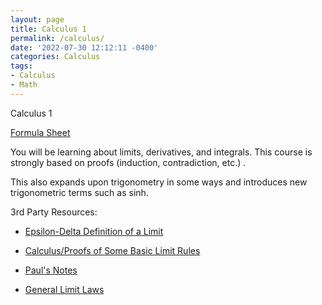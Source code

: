 ```yaml
---
layout: page
title: Calculus 1 
permalink: /calculus/
date: '2022-07-30 12:12:11 -0400'
categories: Calculus
tags:
- Calculus
- Math
---
```


Calculus 1

[Formula Sheet](https://github.com/avipars/CS-Resources/files/8994323/formula_sheet_calc_1.pdf)

You will be learning about limits, derivatives, and integrals. This course is strongly based on proofs (induction, contradiction, etc.) . 

This also expands upon trigonometry in some ways and introduces new trigonometric terms such as sinh. 


3rd Party Resources:

* [Epsilon-Delta Definition of a Limit](https://brilliant.org/wiki/epsilon-delta-definition-of-a-limit/)


* [Calculus/Proofs of Some Basic Limit Rules](https://en.wikibooks.org/wiki/Calculus/Proofs_of_Some_Basic_Limit_Rules)


* [Paul's Notes](https://tutorial.math.lamar.edu/Problems/CalcI/CalcI.aspx)


* [General Limit Laws](https://www.milefoot.com/math/calculus/limits/GenericLimitLawProofs04.htm)